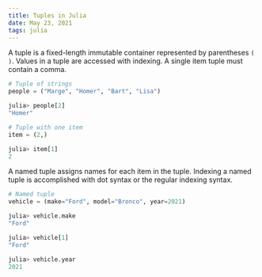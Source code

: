 ```yaml
---
title: Tuples in Julia
date: May 23, 2021
tags: julia
---
```


A tuple is a fixed-length immutable container represented by parentheses `( )`. Values in a tuple are accessed with indexing. A single item tuple must contain a comma.

```julia
# Tuple of strings
people = ("Marge", "Homer", "Bart", "Lisa")

julia> people[2]
"Homer"

# Tuple with one item
item = (2,)

julia> item[1]
2
```

A named tuple assigns names for each item in the tuple. Indexing a named tuple is accomplished with dot syntax or the regular indexing syntax.

```julia
# Named tuple
vehicle = (make="Ford", model="Bronco", year=2021)

julia> vehicle.make
"Ford"

julia> vehicle[1]
"Ford"

julia> vehicle.year
2021
```